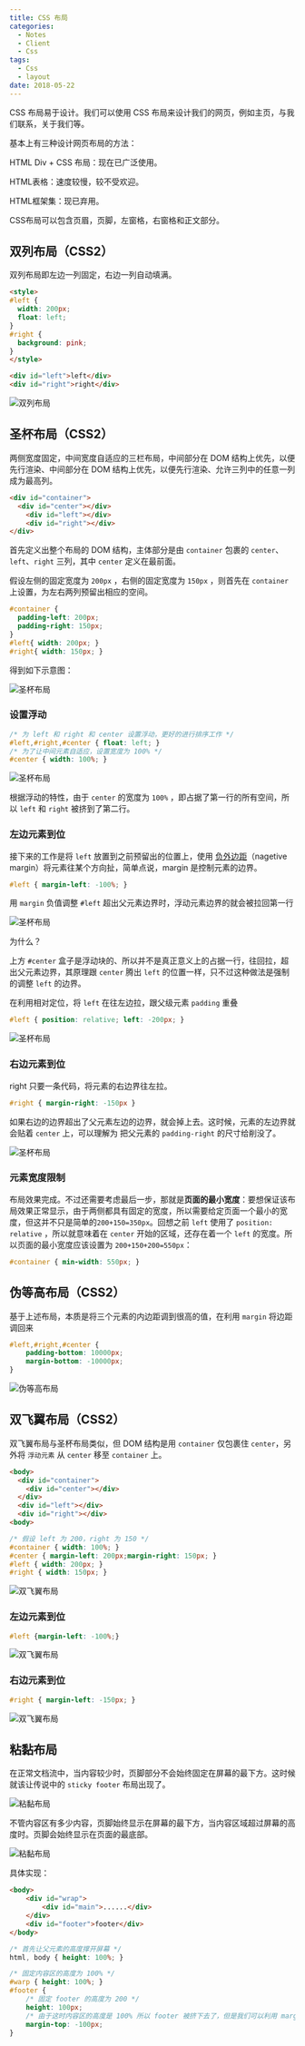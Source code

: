 ```yaml
---
title: CSS 布局
categories:
  - Notes
  - Client
  - Css
tags:
  - Css
  - layout
date: 2018-05-22
---
```


CSS 布局易于设计。我们可以使用 CSS 布局来设计我们的网页，例如主页，与我们联系，关于我们等。

基本上有三种设计网页布局的方法：

HTML Div + CSS 布局：现在已广泛使用。

HTML表格：速度较慢，较不受欢迎。

HTML框架集：现已弃用。

CSS布局可以包含页眉，页脚，左窗格，右窗格和正文部分。

<!-- more -->

## 双列布局（CSS2）

双列布局即左边一列固定，右边一列自动填满。

```html
<style>
#left {
  width: 200px;
  float: left;
}
#right {
  background: pink;
}
</style>

<div id="left">left</div>
<div id="right">right</div>
```

![双列布局](https://tva2.sinaimg.cn/large/006C2ocely8h4uis3ikpdj30hc08va9x.jpg)

## 圣杯布局（CSS2）

两侧宽度固定，中间宽度自适应的三栏布局，中间部分在 DOM 结构上优先，以便先行渲染、中间部分在 DOM 结构上优先，以便先行渲染、允许三列中的任意一列成为最高列。

```html
<div id="container">
  <div id="center"></div>
	<div id="left"></div>
 	<div id="right"></div>
</div>
```

首先定义出整个布局的 DOM 结构，主体部分是由 `container` 包裹的 `center`、`left`、`right` 三列，其中 `center` 定义在最前面。

假设左侧的固定宽度为 `200px` ，右侧的固定宽度为 `150px` ，则首先在 `container` 上设置，为左右两列预留出相应的空间。

```css
#container {
  padding-left: 200px;
  padding-right: 150px;
}
#left{ width: 200px; }
#right{ width: 150px; }
```

得到如下示意图：

![圣杯布局](https://tva2.sinaimg.cn/large/006C2ocely8h4uiw3q3cbj30f009qmxn.jpg)

### 设置浮动

```css
/* 为 left 和 right 和 center 设置浮动，更好的进行排序工作 */
#left,#right,#center { float: left; }
/* 为了让中间元素自适应，设置宽度为 100% */
#center { width: 100%; }
```

![圣杯布局](https://tva3.sinaimg.cn/large/006C2ocely8h4uiywc15oj30f009qgm9.jpg)

根据浮动的特性，由于 `center` 的宽度为 `100%` ，即占据了第一行的所有空间，所以 `left` 和 `right` 被挤到了第二行。

### 左边元素到位

接下来的工作是将 `left` 放置到之前预留出的位置上，使用 [负外边距](https://www.cnblogs.com/2050/archive/2012/08/13/2636467.html)（nagetive margin）将元素往某个方向扯，简单点说，margin 是控制元素的边界。

```css
#left { margin-left: -100%; }
```

用 `margin` 负值调整 `#left` 超出父元素边界时，浮动元素边界的就会被拉回第一行

![圣杯布局](https://tva4.sinaimg.cn/large/006C2ocely8h4uj1a6yekj30f009qgm7.jpg)

为什么？

上方 `#center` 盒子是浮动块的、所以并不是真正意义上的占据一行，往回拉，超出父元素边界，其原理跟 `center` 腾出 `left` 的位置一样，只不过这种做法是强制的调整 `left` 的边界。

在利用相对定位，将 `left` 在往左边拉，跟父级元素 `padding` 重叠

```css
#left { position: relative; left: -200px; }
```

![圣杯布局](https://tva1.sinaimg.cn/large/006C2ocely8h4uj6xtiq9j30f009q0t6.jpg)

### 右边元素到位

right 只要一条代码，将元素的右边界往左拉。

```css
#right { margin-right: -150px }
```

如果右边的边界超出了父元素左边的边界，就会掉上去。这时候，元素的左边界就会贴着 `center` 上，可以理解为 把父元素的 `padding-right` 的尺寸给削没了。

![圣杯布局](https://tva3.sinaimg.cn/large/006C2ocely8h4uj7xiovcj30f009q0su.jpg)

### 元素宽度限制

布局效果完成。不过还需要考虑最后一步，那就是**页面的最小宽度**：要想保证该布局效果正常显示，由于两侧都具有固定的宽度，所以需要给定页面一个最小的宽度，但这并不只是简单的`200+150=350px`。回想之前 `left` 使用了 `position: relative` ，所以就意味着在 `center` 开始的区域，还存在着一个 `left` 的宽度。所以页面的最小宽度应该设置为 `200+150+200=550px`：

```css
#container { min-width: 550px; }
```

## 伪等高布局（CSS2）

基于上述布局，本质是将三个元素的内边距调到很高的值，在利用 `margin` 将边距调回来

```css
#left,#right,#center {
	padding-bottom: 10000px;
	margin-bottom: -10000px;
}
```

![伪等高布局](https://tva2.sinaimg.cn/large/006C2ocely8h4ujb460wej311x072t8y.jpg)

## 双飞翼布局（CSS2）

双飞翼布局与圣杯布局类似，但 DOM 结构是用 `container` 仅包裹住 `center`，另外将 `浮动元素` 从 `center` 移至 `container` 上。

```html
<body>
  <div id="container">
    <div id="center"></div>
  </div>
  <div id="left"></div>
  <div id="right"></div>
<body>
```

```css
/* 假设 left 为 200，right 为 150 */
#container { width: 100%; }
#center { margin-left: 200px;margin-right: 150px; }
#left { width: 200px; }
#right { width: 150px; }
```

![双飞翼布局](https://tva4.sinaimg.cn/large/006C2ocely8h4uje25e6bj30qn01n749.jpg)

### 左边元素到位

```css
#left {margin-left: -100%;}
```

![双飞翼布局](https://tva2.sinaimg.cn/large/006C2ocely8h4ujew4wp1j30ql01kwee.jpg)

### 右边元素到位

```css
#right { margin-left: -150px; }
```

![双飞翼布局](https://tva1.sinaimg.cn/large/006C2ocely8h4ujff7qqaj30qo00xt8n.jpg)

## 粘黏布局

在正常文档流中，当内容较少时，页脚部分不会始终固定在屏幕的最下方。这时候就该让传说中的 `sticky footer` 布局出现了。

![粘黏布局](https://tva2.sinaimg.cn/large/006C2ocely8h4ujj7x3jmj308z0d40t1.jpg)

不管内容区有多少内容，页脚始终显示在屏幕的最下方，当内容区域超过屏幕的高度时。页脚会始终显示在页面的最底部。

![粘黏布局](https://tva2.sinaimg.cn/large/006C2ocely8h4ujjzyxq7j30900feaab.jpg)

具体实现：

```html
<body>
	<div id="wrap">
		<div id="main">......</div>
	</div>
	<div id="footer">footer</div>
</body>
```

```css
/* 首先让父元素的高度撑开屏幕 */
html, body { height: 100%; }

/* 固定内容区的高度为 100% */
#warp { height: 100%; }
#footer {
	/* 固定 footer 的高度为 200 */
	height: 100px;
	/* 由于这时内容区的高度是 100% 所以 footer 被挤下去了，但是我们可以利用 margin 负值来将 footer 拉上来 */
	margin-top: -100px;
}
```
